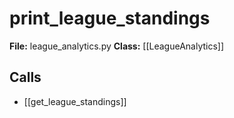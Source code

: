 # print_league_standings

**File:** league_analytics.py
**Class:** [[LeagueAnalytics]]

## Calls

- [[get_league_standings]]

